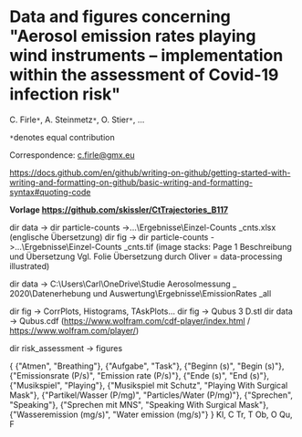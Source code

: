 # Data and figures concerning "Aerosol emission rates playing wind instruments – implementation within the assessment of Covid-19 infection risk"
C. Firle`*`, A. Steinmetz`*`, O. Stier`*`, ...

`*`denotes equal contribution

Correspondence: c.firle@gmx.eu

https://docs.github.com/en/github/writing-on-github/getting-started-with-writing-and-formatting-on-github/basic-writing-and-formatting-syntax#quoting-code

<b>Vorlage https://github.com/skissler/CtTrajectories_B117 </b>

dir data -> dir particle-counts ->...\Ergebnisse\Einzel-Counts _cnts.xlsx (englische Übersetzung)
dir fig -> dir particle-counts ->...\Ergebnisse\Einzel-Counts _cnts.tif (image stacks: Page 1 Beschreibung und Übersetzung Vgl. Folie Übersetzung durch Oliver = data-processing illustrated)

dir data -> C:\Users\Carl\OneDrive\Studie Aerosolmessung _ 2020\Datenerhebung und Auswertung\Ergebnisse\EmissionRates _all

dir fig ->  CorrPlots, Histograms, TAskPlots...
dir fig -> Qubus 3 D.stl
dir data -> Qubus.cdf  (https://www.wolfram.com/cdf-player/index.html / https://www.wolfram.com/player/)

dir risk_assessment -> figures

{
 {"Atmen", "Breathing"},
 {"Aufgabe", "Task"},
 {"Beginn (s)", "Begin (s)"},
 {"Emissionsrate (P/s)", "Emission rate (P/s)"},
 {"Ende (s)", "End (s)"},
 {"Musikspiel", "Playing"},
 {"Musikspiel mit Schutz", "Playing With Surgical Mask"},
 {"Partikel/Wasser (P/mg)", "Particles/Water (P/mg)"},
 {"Sprechen", "Speaking"},
 {"Sprechen mit MNS", "Speaking With Surgical Mask"},
 {"Wasseremission (mg/s)", "Water emission (mg/s)"}
}
Kl, C
Tr, T
Ob, O
Qu, F
